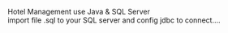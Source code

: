 Hotel Management use Java & SQL Server <br/>
import file .sql to your SQL server and config jdbc to connect....
